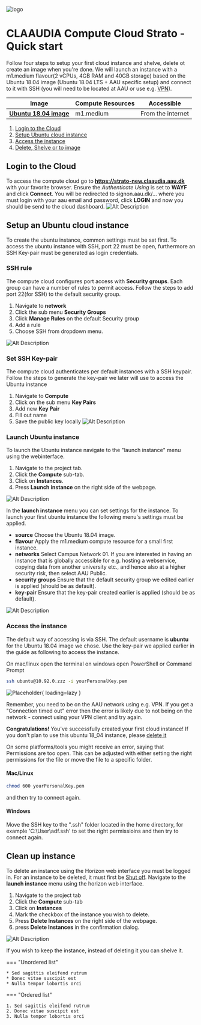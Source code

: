 ![logo](../assets/img/claaudia-logo.png "Title")
# CLAAUDIA Compute Cloud Strato - Quick start
Follow four steps to setup your first cloud instance and shelve, delete ot create an image when you're done. We will launch an instance with a m1.medium flavour(2 vCPUs, 4GB RAM and 40GB storage) based on the Ubuntu 18.04 image (Ubuntu 18.04 LTS + AAU specific setup) and connect to it with SSH (you will need to be located at AAU or use e.g. [VPN](https://www.en.its.aau.dk/instructions/VPN)).

| **Image**                                             |**Compute Resources**|**Accessible**     |
|-------------------------------------------------------|---------------------|-------------------|
| [**Ubuntu 18.04 image**](guides/image-guides/ubuntu)| m1.medium           | From the internet |

    
   1. [Login to the Cloud](#login-to-the-cloud) 
   2. [Setup Ubuntu cloud instance](#setup-an-ubuntu-cloud-instance)
   3. [Access the instance](#access-the-instance)
   4. [Delete, Shelve or to image](#delete-shelve-or-to-image)


## Login to the Cloud

To access the compute cloud go to **<https://strato-new.claaudia.aau.dk>** with your favorite browser. Ensure the *Authenticate Using* is set to **WAYF** and click **Connect**. You will be redirected to signon.aau.dk/... where you must login with your aau email and password, click **LOGIN** and now you should be send to the cloud dashboard.
![Alt Description](../assets/img/openstack/login.gif "Title")


## Setup an Ubuntu cloud instance

To create the ubuntu instance, common settings must be sat first. To access the ubuntu instance with SSH, port 22 must be open, furthermore an SSH Key-pair must be generated as login credentials.
 
### SSH rule

The compute cloud configures port access with **Security groups**. Each group can have a number of rules to permit access. Follow the steps to add port 22(for SSH) to the default security group.

1. Navigate to **network**
2. Click the sub menu **Security Groups**
3. Click **Manage Rules** on the default Security group
4. Add a rule
5. Choose SSH from dropdown menu.

![Alt Description](../assets/img/openstack/ssh_rule.gif "Title")

### Set SSH Key-pair

The compute cloud authenticates per default instances with a SSH keypair. Follow the steps to generate the key-pair we later will use to access the Ubuntu instance

1. Navigate to **Compute**
2. Click on the sub menu **Key Pairs**
3. Add new **Key Pair**
4. Fill out name
5. Save the public key locally
![Alt Description](../assets/img/openstack/Creat_Key_Pair.gif"Title")


### Launch Ubuntu instance

To launch the Ubuntu instance navigate to the "launch instance" menu using the webinterface.

1. Navigate to the project tab.
2. Click the **Compute** sub-tab.
3. Click on **Instances**.
4. Press **Launch instance** on the right side of the webpage.

![Alt Description](../assets/img/openstack/find_create_instance.gif "Title")

In the **launch instance** menu you can set settings for the instance. To launch your first ubuntu instance the following menu's settings must be applied.

- **source** Choose the Ubuntu 18.04 image. 
- **flavour** Apply the m1.medium compute resource for a small first instance.
- **networks** Select Campus Network 01. If you are interested in having an instance that is globally accessible for e.g. hosting a webservice, copying data from another university etc., and hence also at a higher security risk, then select AAU Public.
- **security groups** Ensure that the default security group we edited earlier is applied (should be as default). 
- **key-pair** Ensure that the key-pair created earlier is applied (should be as default).

![Alt Description](../assets/img/openstack/Create_instance.gif "Title")


### Access the instance

The default way of accessing is via SSH. The default username is **ubuntu** for the Ubuntu 18.04 image we chose. Use the key-pair we applied earlier in the guide as following to access the instance.

On mac/linux open the terminal on windows open PowerShell or Command Prompt
```bash
ssh ubuntu@10.92.0.zzz -i yourPersonalKey.pem
```


![Placeholder](../assets/img/openstack/ssh_instance.gif){ loading=lazy }



Remember, you need to be on the AAU network using e.g. VPN. If you get a "Connection timed out" error then the error is likely due to not being on the network - connect using your VPN client and try again.

**Congratulations!** You've successfully created your first cloud instance! If you don't plan to use this ubuntu 18_04 instance, please [delete it ](https://git.its.aau.dk/CLAAUDIA/docs_openstack/src/branch/master/OpenStack_guides.md#delete-an-instance)

On some platforms/tools you might receive an error, saying that Permissions are too open. This can be adjusted with either setting the right permissions for the file or move the file to a specific folder.

#### Mac/Linux
```bash
chmod 600 yourPersonalKey.pem
```
and then try to connect again.

#### Windows
Move the SSH key to the ".ssh" folder located in the home directory, for example 'C:\User\adf\.ssh' to set the right permissioins
and then try to connect again.

## Clean up instance

To delete an instance using the Horizon web interface you must be logged in. For an instance to be deleted, it must first be [Shut off](#shutdown-an-instance). Navigate to the **launch instance** menu using the horizon web interface.

1. Navigate to the project tab
2. Click the **Compute** sub-tab
3. Click on **Instances**
4. Mark the checkbox of the instance you wish to delete.
5. Press **Delete Instances** on the right side of the webpage.
6. press **Delete Instances** in the confirmation dialog.

![Alt Description](../assets/img/openstack/delete_instance.gif)

If you wish to keep the instance, instead of deleting it you can shelve it.

=== "Unordered list"

    * Sed sagittis eleifend rutrum
    * Donec vitae suscipit est
    * Nulla tempor lobortis orci

=== "Ordered list"

    1. Sed sagittis eleifend rutrum
    2. Donec vitae suscipit est
    3. Nulla tempor lobortis orci

